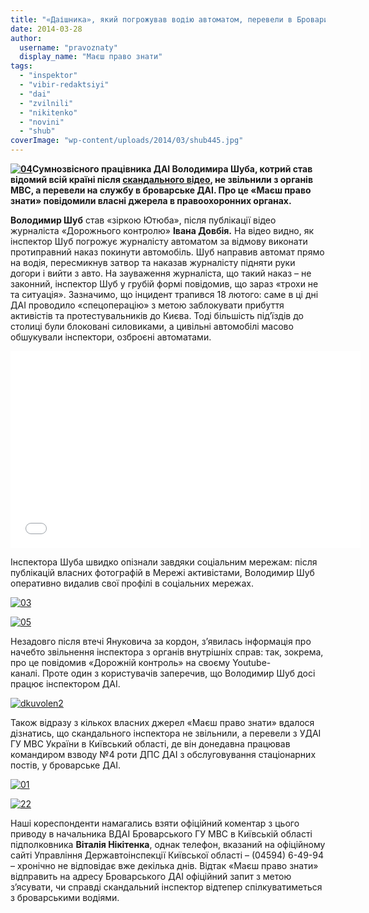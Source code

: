 ```yaml
---
title: "«Даішника», який погрожував водію автоматом, перевели в Бровари?"
date: 2014-03-28
author: 
  username: "pravoznaty"
  display_name: "Маєш право знати"
tags: 
  - "inspektor"
  - "vibir-redaktsiyi"
  - "dai"
  - "zvilnili"
  - "nikitenko"
  - "novini"
  - "shub"
coverImage: "wp-content/uploads/2014/03/shub445.jpg"
---
```


**[![04](https://mpz.brovary.org/wp-content/uploads/2014/03/04.jpg)](https://mpz.brovary.org/wp-content/uploads/2014/03/04.jpg)Сумнозвісного працівника ДАІ Володимира Шуба, котрий став відомий всій країні після [скандального відео](https://www.youtube.com/watch?v=C_dQfDVXvuU#t=302), не звільнили з органів МВС, а перевели на службу в броварське ДАІ. Про це «Маєш право знати» повідомили власні джерела в правоохоронних органах.**

**Володимир Шуб** став «зіркою Ютюба», після публікації відео журналіста «Дорожнього контролю» **Івана Довбія.** На відео видно, як інспектор Шуб погрожує журналісту автоматом за відмову виконати протиправний наказ покинути автомобіль. Шуб направив автомат прямо на водія, пересмикнув затвор та наказав журналісту підняти руки догори і вийти з авто. На зауваження журналіста, що такий наказ – не законний, інспектор Шуб у грубій формі повідомив, що зараз «трохи не та ситуація». Зазначимо, що інцидент трапився 18 лютого: саме в ці дні ДАІ проводило «спецоперацію» з метою заблокувати прибуття активістів та протестувальників до Києва. Тоді більшість під’їздів до столиці були блоковані силовиками, а цивільні автомобілі масово обшукували інспектори, озброєні автоматами.

<iframe src="//www.youtube.com/embed/C_dQfDVXvuU" height="315" width="560" allowfullscreen frameborder="0"></iframe>

Інспектора Шуба швидко опізнали завдяки соціальним мережам: після публікацій власних фотографій в Мережі активістами, Володимир Шуб оперативно видалив свої профілі в соціальних мережах.

[![03](https://mpz.brovary.org/wp-content/uploads/2014/03/03.jpg)](https://mpz.brovary.org/wp-content/uploads/2014/03/03.jpg)

[![05](https://mpz.brovary.org/wp-content/uploads/2014/03/05.jpg)](https://mpz.brovary.org/wp-content/uploads/2014/03/05.jpg)

Незадовго після втечі Януковича за кордон, з’явилась інформація про начебто звільнення інспектора з органів внутрішніх справ: так, зокрема, про це повідомив «Дорожній контроль» на своєму Youtube-каналі. Проте один з користувачів заперечив, що Володимир Шуб досі працює інспектором ДАІ.

[![dkuvolen2](https://mpz.brovary.org/wp-content/uploads/2014/03/dkuvolen2.jpg)](https://mpz.brovary.org/wp-content/uploads/2014/03/dkuvolen2.jpg)

Також відразу з кількох власних джерел «Маєш право знати» вдалося дізнатись, що скандального інспектора не звільнили, а перевели з УДАІ ГУ МВС України в Київський області, де він донедавна працював командиром взводу №4 роти ДПС ДАІ з обслуговування стаціонарних постів, у броварське ДАІ.

[![01](https://mpz.brovary.org/wp-content/uploads/2014/03/01.jpg)](https://mpz.brovary.org/wp-content/uploads/2014/03/01.jpg)

[![22](https://mpz.brovary.org/wp-content/uploads/2014/03/22.jpg)](https://mpz.brovary.org/wp-content/uploads/2014/03/22.jpg)

Наші кореспонденти намагались взяти офіційний коментар з цього приводу в начальника ВДАІ Броварського ГУ МВС в Київській області підполковника **Віталія Нікітенка**, однак телефон, вказаний на офіційному сайті Управління Державтоінспекції Київської області – (04594) 6-49-94 – хронічно не відповідає вже декілька днів. Відтак «Маєш право знати» відправить на адресу Броварського ДАІ офіційний запит з метою з’ясувати, чи справді скандальний інспектор відтепер спілкуватиметься з броварськими водіями.
